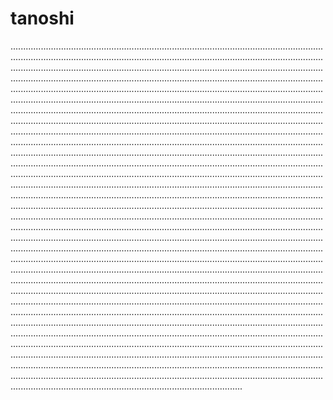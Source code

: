 # tanoshi

............................................................................................................................................................................................................................................................................................................................................................................................................................................................................................................................................................................................................................................................................................................................................................................................................................................................................................................................................................................................................................................................................................................................................................................................................................................................................................................................................................................................................................................................................................................................................................................................................................................................................................................................................................................................................................................................................................................................................................................................................................................................................................................................................................................................................................................................................................................................................................................................................................................................................................................................................................................................................................................................................................................................................................................................................................................................................................................................................................................................................................................................................................................................................................................................................................................................................................................................................................................................................................................................................................................................................................................................................................................................................................................................................................................................................................................................................................................................................................................................................................................................................................................................................................................................................................
